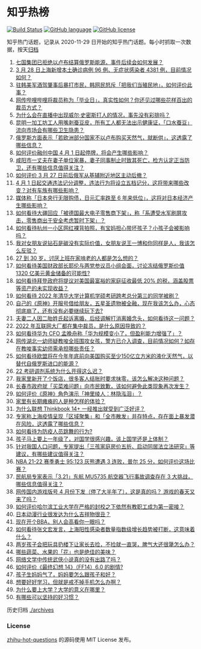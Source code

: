# 知乎热榜
[![Build Status](https://github.com/ToWeLong/zhihu-hot-questions/workflows/CI/badge.svg)](https://github.com/ToWeLong/zhihu-hot-questions/actions)
[![GitHub language](https://img.shields.io/badge/language-golang-orange.svg)](https://golang.org/)
[![GitHub license](https://img.shields.io/github/license/ToWeLong/zhihu-hot-questions)](https://github.com/ToWeLong/zhihu-hot-questions/blob/main/LICENSE)

知乎热门话题，记录从 2020-11-29 日开始的知乎热门话题。每小时抓取一次数据，按天[归档](./archives)

<!-- BEGIN -->

1. [七国集团已拒绝以卢布结算俄罗斯能源，事件后续会如何发展？](https://www.zhihu.com/question/524664132)
1. [3 月 28 日上海新增本土确诊病例 96 例、无症状感染者 4381 例，目前情况如何？](https://www.zhihu.com/question/524731153)
1. [驻韩美军酒驾肇事后暴打市民，韩网民怒斥「把我们当殖民地」，如何评价此事？](https://www.zhihu.com/question/524670351)
1. [网传哔哩哔哩将裁员称为「毕业日」，真实性如何？你还见过哪些花样百出的裁员方式？](https://www.zhihu.com/question/524566040)
1. [为什么会在直播中出现威尔·史密斯打人的情况，事先没有彩排吗？](https://www.zhihu.com/question/524576355)
1. [昆明一加工坊工人用嘴剥蚕豆皮，所有工人都无法出示健康证，「口水蚕豆」流向市场会有哪些卫生隐患？](https://www.zhihu.com/question/524735001)
1. [俄罗斯方面表示「若欧洲部分国家不以卢布购买天然气，就断供」，这透露了哪些信息？](https://www.zhihu.com/question/524750330)
1. [如何评价融创中国 4 月 1 日起停牌，将会产生哪些影响？](https://www.zhihu.com/question/524658793)
1. [咸阳市一丈夫在妻子单位家暴，妻子同事制止时致其死亡，检方认定正当防卫，还有哪些信息值得关注？](https://www.zhihu.com/question/524565457)
1. [如何评价 3 月 27 日前后俄军从基辅附近地区主动后撤？](https://www.zhihu.com/question/524614755)
1. [4 月 1 日起交通违法记分调整，违法行为将设立五档记分，这将带来哪些改变？对有车族有哪些影响？](https://www.zhihu.com/question/508603002)
1. [媒体称「日本央行无限购债，日元汇率跌至 6 年来低位」，这将对日本经济产生哪些影响？](https://www.zhihu.com/question/524614207)
1. [如何看待大疆回应「被德国最大电子零售商下架」，称「系遭受水军刷屏攻击，零售商出于安全考虑暂时下架」？](https://www.zhihu.com/question/524609139)
1. [如何看待杭州一小区网红裸背拍照，有宝妈担心带坏孩子？小孩子会被影响吗？](https://www.zhihu.com/question/524729713)
1. [我对女朋友说钻石是碳没有实际价值，女朋友说王一博和你同样是人，我该怎么反驳？](https://www.zhihu.com/question/522422779)
1. [27 到 30 岁，讨厌上班在家啃老的人都是怎么想的？](https://www.zhihu.com/question/521531246)
1. [如何看待美国财政部长耶伦与两党参议员小组会面，讨论冻结俄罗斯价值 1320 亿美元黄金储备的可能性?](https://www.zhihu.com/question/524274930)
1. [如何看待拜登政府将提议对美国最富裕的家庭征收最低 20% 的税，涵盖股票等资产的未实现收益？](https://www.zhihu.com/question/524679831)
1. [如何看待 2022 年清华大学计算机学硕考研跨考总分第三的同学被刷？](https://www.zhihu.com/question/523818236)
1. [自己的《原神》开服号借给朋友，五星圣遗物被全融，现在我该怎么办，心态彻底崩了，还有没有必要继续玩下去?](https://www.zhihu.com/question/524365947)
1. [夫妻二人因二胎姓氏起诉离婚，后经调解打消离婚念头，如何看待这一问题？](https://www.zhihu.com/question/524736892)
1. [2022 年互联网大厂都在集中裁员，是什么原因导致的？](https://www.zhihu.com/question/521856289)
1. [如何看待华为 CFO 孟晚舟称「华为规模变小了，但盈利能力增强了」？](https://www.zhihu.com/question/524622426)
1. [网传湖北一幼师疑教唆全班围攻女孩，警方已介入调查，目前情况如何？如存在教唆事实幼师需承担哪些责任？](https://www.zhihu.com/question/524745805)
1. [如何看待欧盟将在今年年底前向美国购买至少150亿立方米的液化天然气，以替代自俄罗斯进口的能源？](https://www.zhihu.com/question/524111390)
1. [22 考研调剂系统为什么开得这么迟？](https://www.zhihu.com/question/524357347)
1. [我家里新开了个饭店，很多客人结账时要求抹零，该怎么解决这种问题？](https://www.zhihu.com/question/422108658)
1. [长春市政府就「买菜难问题」向市民致歉，该如何避免此类现象再次发生？](https://www.zhihu.com/question/524771560)
1. [如何评价《原神》角色演示「神里绫人：林隐泓洄」？](https://www.zhihu.com/question/524773710)
1. [家里有长期瘫痪的人是种怎样的体验？](https://www.zhihu.com/question/51348743)
1. [为什么联想 Thinkbook 14+ 一经推出就受到广泛好评？](https://www.zhihu.com/question/522907335)
1. [专家称上海疫情呈现「区域聚集」和「全市散发」并存特点，存在面上暴发潜在风险，这透露了哪些信息？](https://www.zhihu.com/question/524604986)
1. [如何看待为防疫人员跳舞的行为?](https://www.zhihu.com/question/524598443)
1. [孩子马上要上一年级了，对国学很感兴趣，该上国学还是上体制？](https://www.zhihu.com/question/523360927)
1. [针对我国人口问题，专家提出「三孩家庭房价五折、启动同居法立法研究」等建议，有哪些建议值得关注？](https://www.zhihu.com/question/524577057)
1. [NBA 21-22 赛季勇士 95:123 灰熊遭遇 3 连败，普尔 25 分，如何评价这场比赛？](https://www.zhihu.com/question/524730003)
1. [民航局专家表示「3.21」东航 MU5735 航空器飞行事故调查存在 3 大挑战，哪些信息值得关注？](https://www.zhihu.com/question/524734933)
1. [网传国内游戏版号 4 月份下发（停了大半年了），这是真的吗？ 游戏的春天又来了吗？](https://www.zhihu.com/question/523566066)
1. [如何评价哈尔滨工业大学在严格的封校之下依然有教职工成为第一密接？](https://www.zhihu.com/question/524464119)
1. [日本动漫行业很发达为什么吉祥物很丑？](https://www.zhihu.com/question/523508381)
1. [现在开个BBA，别人会高看你一眼吗？](https://www.zhihu.com/question/513928217)
1. [如何看待张文宏发言，上海阳性感染者数量指数级增长趋势被打断，这意味着什么？](https://www.zhihu.com/question/524053911)
1. [两岁孩子会把玩具扔楼下让家长去捡，不捡就一直哭，脾气大还很犟怎么办？](https://www.zhihu.com/question/524036719)
1. [哪些蔬菜、水果的「花」也是绝佳的美味？](https://www.zhihu.com/question/520033229)
1. [网络文学中传统武侠小说真的没有出路了吗？](https://www.zhihu.com/question/520160210)
1. [如何评价《最终幻想 14》（FF14）6.0 的剧情?](https://www.zhihu.com/question/522921672)
1. [孩子生妈妈气了，妈妈要怎么跟孩子和好？](https://www.zhihu.com/question/522888815)
1. [想要好好学习，但就是戒不掉手机怎么办啊？](https://www.zhihu.com/question/524747292)
1. [为什么要上大学？大学的意义在哪里？](https://www.zhihu.com/question/524778631)
1. [有哪些可以坚持的好习惯？](https://www.zhihu.com/question/435173747)

<!-- END -->

历史归档 [./archives](./archives)


### License
[zhihu-hot-questions](https://github.com/towelong/zhihu-hot-questions) 的源码使用 MIT License 发布。